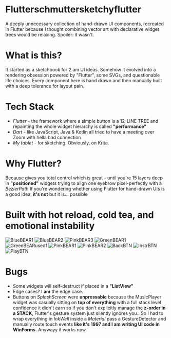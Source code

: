 # Flutterschmuttersketchyflutter
A deeply unnecessary collection of hand-drawn UI components, recreated in Flutter because I thought combining vector art with declarative widget trees would be relaxing. Spoiler: it wasn't.

# What is this?
It started as a sketchbook for 2 am UI ideas. Somehow it evolved into a rendering obsession powered by "Flutter", some SVGs, and questionable life choices. Every component here is hand drawn and then manually built with a deep tolerance for layout pain.

# Tech Stack
- *Flutter* - the framework where a simple button is a 12-LINE TREE and repainting the whole widget hierarchy is called **"performance"**
- *Dart* - like JavaScript, Java & Kotlin all tried to have a meeting over Zoom with hella bad connection
- *My tablet* - for sketching. Obviously, on Krita.

# Why Flutter? 
Because gives you total control which is great - until you're 15 layers deep in **"positioned"** widgets trying to align one eyebrow pixel-perfectly with a *BezierPath*
If you're wondering whether using Flutter for hand-drawn UIs is a good idea: **it's not** but it is... possible
# Built with hot reload, cold tea, and emotional instability
![BlueBEAR1](https://github.com/user-attachments/assets/8d679b92-2559-4bb7-bd08-e0be6fdcb10c)
![BlueBEAR2](https://github.com/user-attachments/assets/caf1c97a-2827-42e6-a97b-d0fd1a4e6fee)
![PinkBEAR3](https://github.com/user-attachments/assets/275cf3c8-0ce0-4a63-8e34-c3fa8f5d0131)
![GreenBEAR1](https://github.com/user-attachments/assets/0f07e86c-0fff-4f3a-af37-f85fd858ac3a)
![GreenBEARused1](https://github.com/user-attachments/assets/5b0fca39-c88c-4b54-82b0-413c00abb236)
![PinkBEAR1](https://github.com/user-attachments/assets/67208551-f181-4ae8-8dae-2f002c1547c0)
![PinkBEAR2](https://github.com/user-attachments/assets/a5fe4c7a-5ff2-4c2d-b0b8-f9da6e84df8a)
![BackBTN](https://github.com/user-attachments/assets/6acb79f1-051b-4cc3-a91e-51e53c8fdb9e)
![InstrBTN](https://github.com/user-attachments/assets/156395c7-4ebe-40a8-b30a-80b6d2272119)
![PlayBTN](https://github.com/user-attachments/assets/e554b12c-e564-4b2d-bb56-7fd32056e773)


# Bugs
- Some widgets will self-destruct if placed in a **"ListView"**
- Edge cases? I **am** the edge case.
- Buttons on *SplashScreen* were **unpressable** because the MusicPlayer widget was casually sitting on **top of everything** with a full stack level confidence it didn't earn so if you don't explicitly manage the **z-order in a STACK**, Flutter's gesture system just silently ignores you.. So I had to wrap everything in *InkWell* inside a *Material* pass a GestureDetector and manually route touch events **like it's 1997 and I am writing UI code in WinForms.**
Anywayy it works now.
